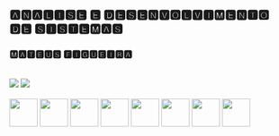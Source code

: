 
## 🅰🅽🅰🅻🅸🆂🅴 🅴 🅳🅴🆂🅴🅽🆅🅾🅻🆅🅸🅼🅴🅽🆃🅾 🅳🅴 🆂🅸🆂🆃🅴🅼🅰🆂
### 🅼🅰🆃🅴🆄🆂 🅵🅸🅶🆄🅴🅸🆁🅰


<!DOCTYPE html>
<html lang="pt-br">
<head>
    <meta charset="UTF-8">
    <meta http-equiv="X-UA-Compatible" content="IE=edge">
    <meta name="viewport" content="width=device-width, initial-scale=1.0">

</head>
<body>
 
 <div style="display: inline_block"><br>
  <a href="https://www.instagram.com/m.4.t_" target="_blanc" rel="external"><img src="https://img.shields.io/badge/Instagram-E4405F?style=for-the-badge&logo=instagram&logoColor=white" target="_blanc" /></a>
    <a href="https://www.linkedin.com/in/matewsz/" target="_blanc" rel="external"><img src="https://img.shields.io/badge/LinkedIn-0077B5?style=for-the-badge&logo=linkedin&logoColor=white" target="_blanc" /></a>
 </div>
 
 <div style="display: inline_block"><br>
  <a href="#"><img width="50" height="50" src="https://cdn.jsdelivr.net/gh/devicons/devicon/icons/javascript/javascript-original.svg"  /></a>
  <a href="#"><img width="50" height="50" src="https://cdn.jsdelivr.net/gh/devicons/devicon/icons/html5/html5-original.svg" /></a>
  <a href="#"><img width="50" height="50" src="https://cdn.jsdelivr.net/gh/devicons/devicon/icons/java/java-original-wordmark.svg" /></a>
  <a href="#"><img width="50" height="50" src="https://cdn.jsdelivr.net/gh/devicons/devicon/icons/linux/linux-original.svg" /></a>
  <a href="#"><img width="50" height="50" src="https://cdn.jsdelivr.net/gh/devicons/devicon/icons/nodejs/nodejs-original-wordmark.svg" /></a>
  <a href="#"><img width="50" height="50" src="https://cdn.jsdelivr.net/gh/devicons/devicon/icons/android/android-original-wordmark.svg" /></a>
  <a href="#"><img width="50" height="50" src="https://cdn.jsdelivr.net/gh/devicons/devicon/icons/css3/css3-original.svg" /></a>
  <a href="#"><img width="50" height="50" src="https://cdn.jsdelivr.net/gh/devicons/devicon/icons/visualstudio/visualstudio-plain.svg" /></a>
 </div>
 

 
</body>
</html>
